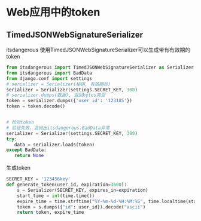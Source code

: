 # Web应用中的token

## TimedJSONWebSignatureSerializer

itsdangerous 使用TimedJSONWebSignatureSerializer可以生成带有有效期的token
```python
from itsdangerous import TimedJSONWebSignatureSerializer as Serializer
from itsdangerous import BadData
from django.conf import settings
# serializer = Serializer(秘钥, 有效期秒)
serializer = Serializer(settings.SECRET_KEY, 300)
# serializer.dumps(数据), 返回bytes类型
token = serializer.dumps({'user_id': '123185'})
token = token.decode()


# 检验token
# 验证失败，会抛出itsdangerous.BadData异常
serializer = Serializer(settings.SECRET_KEY, 300)
try:
   data = serializer.loads(token)
except BadData:
   return None
```

生成token

```python
SECRET_KEY = '123456key'
def generate_token(user_id, expiration=3600):
    s = Serializer(SECRET_KEY, expires_in=expiration)
    start_time = int(time.time())
    expire_time = time.strftime("%Y-%m-%d-%H:%M:%S", time.localtime(start_time + expiration))
    token = s.dumps({"id": user_id}).decode("ascii")
    return token, expire_time
```

